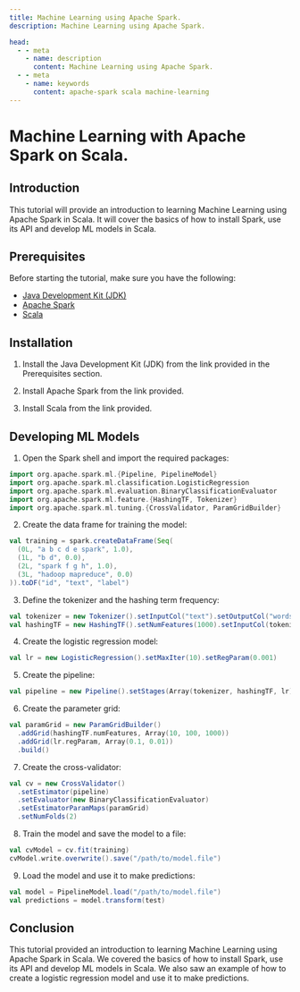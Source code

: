 ```yaml
---
title: Machine Learning using Apache Spark.
description: Machine Learning using Apache Spark.

head:
  - - meta
    - name: description
      content: Machine Learning using Apache Spark. 
  - - meta
    - name: keywords
      content: apache-spark scala machine-learning
---
```


# Machine Learning with Apache Spark on Scala.

## Introduction

This tutorial will provide an introduction to learning Machine Learning using Apache Spark in Scala. It will cover the basics of how to install Spark, use its API and develop ML models in Scala.

## Prerequisites

Before starting the tutorial, make sure you have the following:

- [Java Development Kit (JDK)](http://www.oracle.com/technetwork/java/javase/downloads/index.html)
- [Apache Spark](https://spark.apache.org/)
- [Scala](https://www.scala-lang.org/)

## Installation

1. Install the Java Development Kit (JDK) from the link provided in the Prerequisites section.

2. Install Apache Spark from the link provided.

3. Install Scala from the link provided.

## Developing ML Models

1. Open the Spark shell and import the required packages:

```scala
import org.apache.spark.ml.{Pipeline, PipelineModel}
import org.apache.spark.ml.classification.LogisticRegression
import org.apache.spark.ml.evaluation.BinaryClassificationEvaluator
import org.apache.spark.ml.feature.{HashingTF, Tokenizer}
import org.apache.spark.ml.tuning.{CrossValidator, ParamGridBuilder}
```

2. Create the data frame for training the model:

```scala
val training = spark.createDataFrame(Seq(
  (0L, "a b c d e spark", 1.0),
  (1L, "b d", 0.0),
  (2L, "spark f g h", 1.0),
  (3L, "hadoop mapreduce", 0.0)
)).toDF("id", "text", "label")
```

3. Define the tokenizer and the hashing term frequency:

```scala
val tokenizer = new Tokenizer().setInputCol("text").setOutputCol("words")
val hashingTF = new HashingTF().setNumFeatures(1000).setInputCol(tokenizer.getOutputCol).setOutputCol("features")
```

4. Create the logistic regression model:

```scala
val lr = new LogisticRegression().setMaxIter(10).setRegParam(0.001)
```

5. Create the pipeline:

```scala
val pipeline = new Pipeline().setStages(Array(tokenizer, hashingTF, lr))
```

6. Create the parameter grid:

```scala
val paramGrid = new ParamGridBuilder()
  .addGrid(hashingTF.numFeatures, Array(10, 100, 1000))
  .addGrid(lr.regParam, Array(0.1, 0.01))
  .build()
```

7. Create the cross-validator:

```scala
val cv = new CrossValidator()
  .setEstimator(pipeline)
  .setEvaluator(new BinaryClassificationEvaluator)
  .setEstimatorParamMaps(paramGrid)
  .setNumFolds(2)
```

8. Train the model and save the model to a file:

```scala
val cvModel = cv.fit(training)
cvModel.write.overwrite().save("/path/to/model.file")
```

9. Load the model and use it to make predictions:

```scala
val model = PipelineModel.load("/path/to/model.file")
val predictions = model.transform(test)
```

## Conclusion

This tutorial provided an introduction to learning Machine Learning using Apache Spark in Scala. We covered the basics of how to install Spark, use its API and develop ML models in Scala. We also saw an example of how to create a logistic regression model and use it to make predictions.
